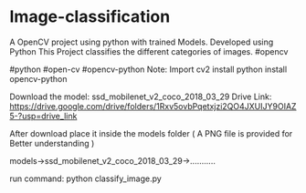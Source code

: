 # Image-classification
A OpenCV project using python with trained Models. 
Developed using Python
This Project classifies the different categories of images.
#opencv

#python #open-cv #opencv-python
Note: Import cv2 install python install opencv-python

Download the model: ssd_mobilenet_v2_coco_2018_03_29
Drive Link: https://drive.google.com/drive/folders/1Rxv5ovbPqetxjzi2QO4JXUIJY9OIAZ5-?usp=drive_link

After download place it inside the models folder
( A PNG file is provided for Better understanding )

models->ssd_mobilenet_v2_coco_2018_03_29->...........

run command: python classify_image.py
